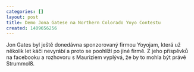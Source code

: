 ```yaml
---
categories: []
layout: post
title: Demo Jona Gatese na Northern Colorado Yoyo Contestu
created: 1409656256
---
```

<p>Jon Gates byl ještě donedávna sponzorovaný firmou Yoyojam, která už několik let káči nevyrábí a proto se poohlíží po jiné firmě. Z jeho příspěvků na facebooku a rozhovoru s Mauriziem vyplývá, že by to mohla být právě Strummol8.</p>

<p><div class="youtube-player" data-id="Goiu127mOHc"></div></p>
